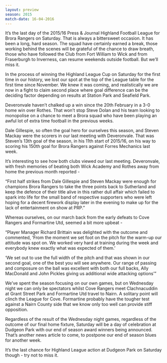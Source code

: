 ```yaml
---
layout: preview
season: 2015
match-date: 16-04-2016
---
```

It’s the last day of the 2015/16 Press & Journal Highland Football League for Brora Rangers on Saturday. That is always a bittersweet occasion. It has been a long, hard season. The squad have certainly earned a break, those working behind the scenes will be grateful of the chance to draw breath, those who have followed the Club from Fort William to Wick and from Fraserburgh to Inverness, can resume weekends outside football. But we’ll miss it.

In the process of winning the Highland League Cup on Saturday for the first time in our history, we lost our spot at the top of the League table for the first time since November. We knew it was coming, and realistically we are now in a fight to claim second place where goal difference can be the deciding factor depending on results at Station Park and Seafield Park.

Deveronvale haven’t chalked up a win since the 20th February in a 3-0 home win over Rothes. That won’t stop Steve Dolan and his team looking to monopolise on a chance to meet a Brora squad who have been playing an awful lot of extra time football in the previous weeks.

Dale Gillespie, so often the goal hero for ourselves this season, and Steven Mackay were the scorers in our last meeting with Deveronvale. That was Steven’s 13th goal of the season, in his 11th start of 2015/16, on his way to scoring his 150th goal for Brora Rangers against Forres Mechanics last week.

It’s interesting to see how both clubs viewed our last meeting. Deveronvale, with fresh memories of beating both Wick Academy and Rothes away from home the previous month reported -

“First half strikes from Dale Gillespie and Steven Mackay were enough for champions Brora Rangers to take the three points back to Sutherland and keep the defence of their title alive in this rather dull affair which failed to spark into life for the small band of respective supporters who were left hoping for a decent firework display later in the evening to make up for the lack of entertainment on show at PRP.”

Whereas ourselves, on our march back from the early defeats to Cove Rangers and Formartine Utd, seemed a bit more upbeat -

“Player Manager Richard Brittain was delighted with the outcome and commented, ‘From the moment we set foot on the pitch for the warm-up our attitude was spot on. We worked very hard at training during the week and everybody knew exactly what was expected of them.’

‘We set out to use the full width of the pitch and that was shown in our second goal, one of the best you will see anywhere. Our range of passing and composure on the ball was excellent with both our full backs, Ally MacDonald and John Pickles giving us additional wide attacking options’”

We’ve spent the season focusing on our own games, but on Wednesday night we can only be spectators whilst Cove Rangers meet Clachnacuddin at Grant Street Park and Formartine Utd travel to Nairn. A solitary point will clinch the League for Cove. Formartine probably have the tougher test against a Nairn County side that we know only too well can provide stiff opposition.

Regardless of the result of the Wednesday night games, regardless of the outcome of our final home fixture, Saturday will be a day of celebration at Dudgeon Park with our end of season award winners being announced. That’s another news article to come, to postpone our end of season blues for another week.

It’s the last chance for Highland League action at Dudgeon Park on Saturday though - try not to miss it.